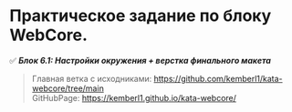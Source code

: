 # Практическое задание по блоку WebCore.   

:white_check_mark: ***Блок 6.1: Настройки окружения + верстка финального макета***  
> Главная ветка с исходниками: https://github.com/kemberl1/kata-webcore/tree/main  
> GitHubPage: https://kemberl1.github.io/kata-webcore/
